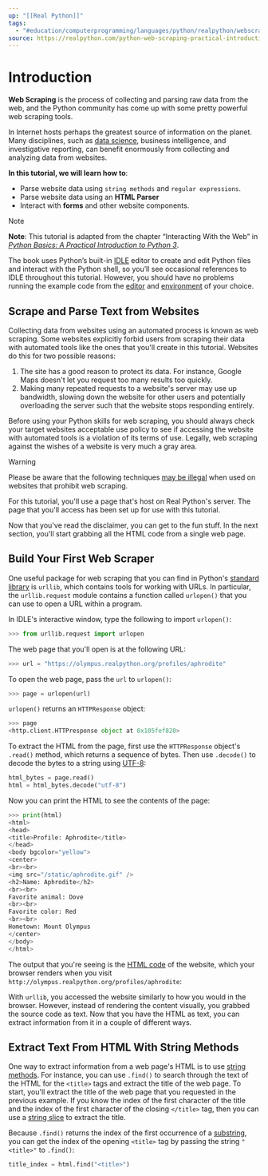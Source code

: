 ```yaml
---
up: "[[Real Python]]"
tags:
  - "#education/computerprogramming/languages/python/realpython/webscraping"
source: https://realpython.com/python-web-scraping-practical-introduction/
---
```


# Introduction

**Web Scraping** is the process of collecting and parsing raw data from the web, and the Python community has come up with some pretty powerful web scraping tools.

In Internet hosts perhaps the greatest source of information on the planet. Many disciplines, such as [data science](https://realpython.com/learning-paths/data-science-python-core-skills/), business intelligence, and investigative reporting, can benefit enormously from collecting and analyzing data from websites.

**In this tutorial, we will learn how to**:

- Parse website data using `string methods` and `regular expressions`.
- Parse website data using an **HTML Parser**
- Interact with **forms** and other website components.

> [!NOTE]
> **Note**: This tutorial is adapted from the chapter “Interacting With the Web” in [_Python Basics: A Practical Introduction to Python 3_](https://realpython.com/products/python-basics-book/).
> 
> The book uses Python’s built-in [IDLE](https://realpython.com/python-idle/) editor to create and edit Python files and interact with the Python shell, so you’ll see occasional references to IDLE throughout this tutorial. However, you should have no problems running the example code from the [editor](https://realpython.com/python-ides-code-editors-guide/) and [environment](https://realpython.com/effective-python-environment/) of your choice.
## Scrape and Parse Text from Websites

Collecting data from websites using an automated process is known as web scraping. Some websites explicitly forbid users from scraping their data with automated tools like the ones that you'll create in this tutorial. Websites do this for two possible reasons: 

1. The site has a good reason to protect its data. For instance, Google Maps doesn't let you request too many results too quickly.
2. Making many repeated requests to a website's server may use up bandwidth, slowing down the website for other users and potentially overloading the server such that the website stops responding entirely. 

Before using your Python skills for web scraping, you should always check your target websites acceptable use policy to see if accessing the website with automated tools is a violation of its terms of use. Legally, web scraping against the wishes of a website is very much a gray area.

> [!Warning]
> Please be aware that the following techniques [may be illegal](https://en.wikipedia.org/wiki/Web_scraping#Legal_issues) when used on websites that prohibit web scraping.

For this tutorial, you'll use a page that's host on Real Python's server. The page that you'll access has been set up for use with this tutorial. 

Now that you've read the disclaimer, you can get to the fun stuff. In the next section, you'll start grabbing all the HTML code from a single web page.
## Build Your First Web Scraper

One useful package for web scraping that you can find in Python's [standard library](https://docs.python.org/3/library/) is `urllib`, which contains tools for working with URLs. In particular, the `urllib.request` module contains a function called `urlopen()` that you can use to open a URL within a program.

In IDLE's interactive window, type the following to import `urlopen()`:

```python
>>> from urllib.request import urlopen
```

The web page that you'll open is at the following URL:

```python
>>> url = "https://olympus.realpython.org/profiles/aphrodite"
```

To open the web page, pass the `url` to `urlopen()`:

```python
>>> page = urlopen(url)
```

`urlopen()` returns an `HTTPResponse` object:

```python
>>> page
<http.client.HTTPresponse object at 0x105fef820>
```

To extract the HTML from the page, first use the `HTTPResponse` object's `.read()` method, which returns a sequence of bytes. Then use `.decode()` to decode the bytes to a string using [UTF-8](https://realpython.com/python-encodings-guide/#unicode-vs-utf-8):

```python
html_bytes = page.read()
html = html_bytes.decode("utf-8")
```

Now you can print the HTML to see the contents of the page:

```python
>>> print(html)
<html>
<head>
<title>Profile: Aphrodite</title>
</head>
<body bgcolor="yellow">
<center>
<br><br>
<img src="/static/aphrodite.gif" />
<h2>Name: Aphrodite</h2>
<br><br>
Favorite animal: Dove
<br><br>
Favorite color: Red
<br><br>
Hometown: Mount Olympus
</center>
</body>
</html>
```

The output that you're seeing is the [HTML code](https://realpython.com/html-css-python/) of the website, which your browser renders when you visit `http://olympus.realpython.org/profiles/aphrodite`:

With `urllib`, you accessed the website similarly to how you would in the browser. However, instead of rendering the content visually, you grabbed the source code as text. Now that you have the HTML as text, you can extract information from it in a couple of different ways.
## Extract Text From HTML With String Methods

One way to extract information from a web page's HTML is to use [string methods](https://realpython.com/python-strings/#built-in-string-methods). For instance, you can use `.find()` to search through the text of the HTML for the `<title>` tags and extract the title of the web page. To start, you'll extract the title of the web page that you requested in the previous example. If you know the index of the first character of the title and the index of the first character of the closing `</title>` tag, then you can use a [string slice](https://realpython.com/python-strings/#string-slicing) to extract the title.

Because `.find()` returns the index of the first occurrence of a [substring](https://realpython.com/python-string-contains-substring/), you can get the index of the opening `<title>` tag by passing the string `"<title>"` to `.find()`:

```python
title_index = html.find("<title>")
```

